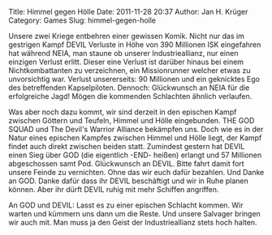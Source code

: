 Title: Himmel gegen Hölle
Date: 2011-11-28 20:37
Author: Jan H. Krüger
Category: Games
Slug: himmel-gegen-holle

  
Unsere zwei Kriege entbehren einer gewissen Komik. Nicht nur das im
gestrigen Kampf DEVIL Verluste in Höhe von 390 Millionen ISK eingefahren
hat während NEIA, man staune ob unserer Industrieallianz, nur einen
einzigen Verlust erlitt. Dieser eine Verlust ist darüber hinaus bei
einem Nichtkombattanten zu verzeichnen, ein Missionrunner welcher etwas
zu unvorsichtig war. Verlust unsererseits: 90 Millionen und ein
geknicktes Ego des betreffenden Kapselpiloten. Dennoch: Glückwunsch an
NEIA für die erfolgreiche Jagd! Mögen die kommenden Schlachten ähnlich
verlaufen.  
  
Was aber noch dazu kommt, wir sind derzeit in den epischen Kampf
zwischen Göttern und Teufeln, Himmel und Hölle eingebunden. THE GOD
SQUAD und The Devil's Warrior Alliance bekämpfen uns. Doch wie es in der
Natur eines epischen Kampfes zwischen Himmel und Hölle liegt, der Kampf
findet auch direkt zwischen beiden statt. Zumindest gestern hat DEVIL
einen Sieg über GOD (die eigentlich -END- heißen) erlangt und 57
Millionen abgeschossen samt Pod. Glückwunsch an DEVIL. Bitte fahrt damit
fort unsere Feinde zu vernichten. Ohne das wir euch dafür bezahlen. Und
Danke an GOD. Danke dafür dass ihr DEVIL beschäftigt und wir in Ruhe
planen können. Aber ihr dürft DEVIL ruhig mit mehr Schiffen angriffen.  
  
An GOD und DEVIL: Lasst es zu einer epischen Schlacht kommen. Wir warten
und kümmern uns dann um die Reste. Und unsere Salvager bringen wir auch
mit. Man muss ja den Geist der Industrieallianz stets hoch halten.  

